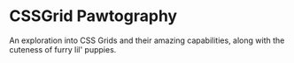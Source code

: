 # CSSGrid Pawtography
An exploration into CSS Grids and their amazing capabilities, along with the cuteness of furry lil' puppies.
